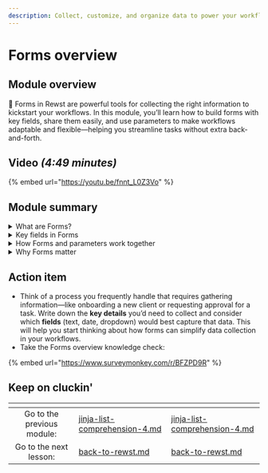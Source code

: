 ```yaml
---
description: Collect, customize, and organize data to power your workflows.
---
```


# Forms overview

## Module overview

:egg: Forms in Rewst are powerful tools for collecting the right information to kickstart your workflows. In this module, you’ll learn how to build forms with key fields, share them easily, and use parameters to make workflows adaptable and flexible—helping you streamline tasks without extra back-and-forth.

## Video _(4:49 minutes)_

{% embed url="https://youtu.be/fnnt_L0Z3Vo" %}

## Module summary

<details>

<summary>What are Forms?</summary>

Forms collect the information your workflows need to start. Instead of gathering details manually, forms streamline data collection, like capturing a new employee’s name, department, and start date in one step.

</details>

<details>

<summary>Key fields in Forms</summary>

Forms use different types of **fields** to collect data:

* **Text fields** for names or notes.
* **Date fields** for deadlines.
* **Dropdowns** for set options.

Using the right fields ensures your workflows receive clean, organized data.

</details>

<details>

<summary>How Forms and parameters work together</summary>

Forms collect core information, while parameters customize workflows based on that data. For example, a form might gather a customer’s details, and a parameter like ReminderDate allows you to set a specific follow-up date on the fly.

</details>

<details>

<summary>Why Forms matter</summary>

Forms kick off workflows with the right data, reducing delays and back-and-forth. Paired with parameters, they make workflows adaptable and reusable across different scenarios.

</details>

## Action item

* Think of a process you frequently handle that requires gathering information—like onboarding a new client or requesting approval for a task. Write down the **key details** you’d need to collect and consider which **fields** (text, date, dropdown) would best capture that data. This will help you start thinking about how forms can simplify data collection in your workflows.
* Take the Forms overview knowledge check:&#x20;

{% embed url="https://www.surveymonkey.com/r/BFZPD9R" %}

## Keep on cluckin'

<table data-card-size="large" data-column-title-hidden data-view="cards" data-full-width="false"><thead><tr><th align="center"></th><th data-type="content-ref"></th><th data-hidden data-card-target data-type="content-ref"></th></tr></thead><tbody><tr><td align="center">Go to the previous module: </td><td><a href="jinja-list-comprehension-4.md">jinja-list-comprehension-4.md</a></td><td><a href="jinja-list-comprehension-4.md">jinja-list-comprehension-4.md</a></td></tr><tr><td align="center">Go to the next lesson:</td><td><a href="../back-to-rewst.md">back-to-rewst.md</a></td><td><a href="../back-to-rewst.md">back-to-rewst.md</a></td></tr></tbody></table>
